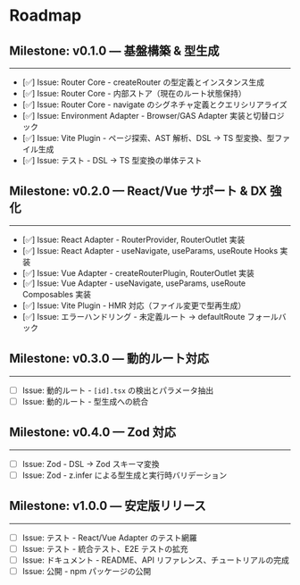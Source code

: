 # Roadmap

## Milestone: v0.1.0 — 基盤構築 & 型生成

--------------------------------------------------

- [✅] Issue: Router Core - createRouter の型定義とインスタンス生成
- [✅] Issue: Router Core - 内部ストア（現在のルート状態保持）
- [✅] Issue: Router Core - navigate のシグネチャ定義とクエリシリアライズ
- [✅] Issue: Environment Adapter - Browser/GAS Adapter 実装と切替ロジック
- [✅] Issue: Vite Plugin - ページ探索、AST 解析、DSL → TS 型変換、型ファイル生成
- [✅] Issue: テスト - DSL → TS 型変換の単体テスト

## Milestone: v0.2.0 — React/Vue サポート & DX 強化

--------------------------------------------------

- [✅] Issue: React Adapter - RouterProvider, RouterOutlet 実装
- [✅] Issue: React Adapter - useNavigate, useParams, useRoute Hooks 実装
- [✅] Issue: Vue Adapter - createRouterPlugin, RouterOutlet 実装
- [✅] Issue: Vue Adapter - useNavigate, useParams, useRoute Composables 実装
- [✅] Issue: Vite Plugin - HMR 対応（ファイル変更で型再生成）
- [✅] Issue: エラーハンドリング - 未定義ルート → defaultRoute フォールバック

## Milestone: v0.3.0 — 動的ルート対応

--------------------------------------------------

- [ ] Issue: 動的ルート - `[id].tsx` の検出とパラメータ抽出
- [ ] Issue: 動的ルート - 型生成への統合

## Milestone: v0.4.0 — Zod 対応

--------------------------------------------------

- [ ] Issue: Zod - DSL → Zod スキーマ変換
- [ ] Issue: Zod - z.infer による型生成と実行時バリデーション

## Milestone: v1.0.0 — 安定版リリース

--------------------------------------------------

- [ ] Issue: テスト - React/Vue Adapter のテスト網羅
- [ ] Issue: テスト - 統合テスト、E2E テストの拡充
- [ ] Issue: ドキュメント - README、API リファレンス、チュートリアルの完成
- [ ] Issue: 公開 - npm パッケージの公開
